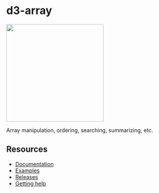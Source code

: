 # d3-array

<a href="https://d3js.org"><img src="https://github.com/d3/d3/raw/main/docs/public/logo.svg" width="256" height="256"></a>

Array manipulation, ordering, searching, summarizing, etc.

## Resources

- [Documentation](https://d3js.org/d3-array)
- [Examples](https://observablehq.com/collection/@d3/d3-array)
- [Releases](https://github.com/d3/d3-array/releases)
- [Getting help](https://d3js.org/community)
